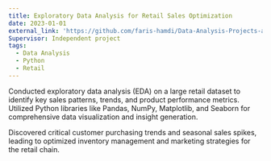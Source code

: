 ```yaml
---
title: Exploratory Data Analysis for Retail Sales Optimization
date: 2023-01-01
external_link: 'https://github.com/faris-hamdi/Data-Analysis-Projects-and-Tasks/tree/main/EDA_for_superstore_dataset'
Supervisor: Independent project
tags:
  - Data Analysis
  - Python
  - Retail
---
```


Conducted exploratory data analysis (EDA) on a large retail dataset to identify key sales patterns, trends, and product performance metrics. Utilized Python libraries like Pandas, NumPy, Matplotlib, and Seaborn for comprehensive data visualization and insight generation.

<!--more-->
Discovered critical customer purchasing trends and seasonal sales spikes, leading to optimized inventory management and marketing strategies for the retail chain.
